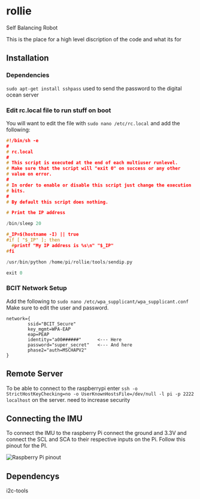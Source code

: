 # rollie
Self Balancing Robot


This is the place for a high level discription of the code and what its for


## Installation
### Dependencies
`sudo apt-get install sshpass` used to send the password to the digital ocean server

### Edit rc.local file to run stuff on boot

You will want to edit the file with `sudo nano /etc/rc.local` and add the following:

```c
#!/bin/sh -e
#
# rc.local
#
# This script is executed at the end of each multiuser runlevel.
# Make sure that the script will "exit 0" on success or any other
# value on error.
#
# In order to enable or disable this script just change the execution
# bits.
#
# By default this script does nothing.

# Print the IP address

/bin/sleep 20

#_IP=$(hostname -I) || true
#if [ "$_IP" ]; then
  #printf "My IP address is %s\n" "$_IP"
#fi

/usr/bin/python /home/pi/rollie/tools/sendip.py

exit 0 
```

### BCIT Network Setup
Add the following to `sudo nano /etc/wpa_supplicant/wpa_supplicant.conf`
Make sure to edit the user and password.
```
network={
        ssid="BCIT_Secure"
        key_mgmt=WPA-EAP
        eap=PEAP
        identity="a00######"      <--- Here
        password="super_secret"   <--- And here
        phase2="auth=MSCHAPV2"
}
```

## Remote Server
To be able to connect to the raspberrypi enter `ssh -o StrictHostKeyChecking=no -o UserKnownHostsFile=/dev/null -l pi -p 2222 localhost` on the server. need to increase security

## Connecting the IMU
To connect the IMU to the raspberry Pi connect the ground and 3.3V and connect the SCL and SCA to their respective inputs on the Pi. Follow this pinout for the PI.

 ![Raspberry Pi pinout](https://www.element14.com/community/servlet/JiveServlet/previewBody/73950-102-4-309126/GPIO_Pi2.png)



## Dependencys
i2c-tools
